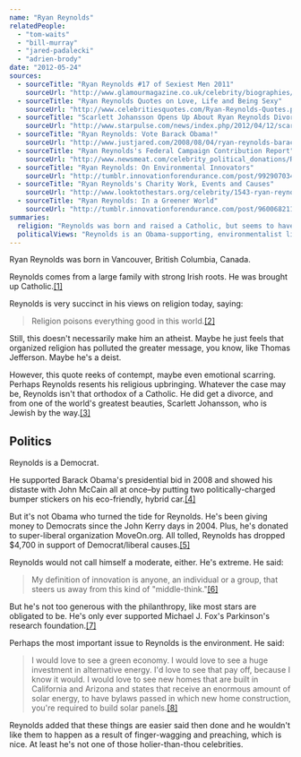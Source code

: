 ```yaml
---
name: "Ryan Reynolds"
relatedPeople:
  - "tom-waits"
  - "bill-murray"
  - "jared-padalecki"
  - "adrien-brody"
date: "2012-05-24"
sources:
  - sourceTitle: "Ryan Reynolds #17 of Sexiest Men 2011"
    sourceUrl: "http://www.glamourmagazine.co.uk/celebrity/biographies/ryan-reynolds"
  - sourceTitle: "Ryan Reynolds Quotes on Love, Life and Being Sexy"
    sourceUrl: "http://www.celebritiesquotes.com/Ryan-Reynolds-Quotes.php"
  - sourceTitle: "Scarlett Johansson Opens Up About Ryan Reynolds Divorce & Dating Sean Penn"
    sourceUrl: "http://www.starpulse.com/news/index.php/2012/04/12/scarlett_johansson_opens_up_about_ryan"
  - sourceTitle: "Ryan Reynolds: Vote Barack Obama!"
    sourceUrl: "http://www.justjared.com/2008/08/04/ryan-reynolds-barack-obama/"
  - sourceTitle: "Ryan Reynolds's Federal Campaign Contribution Report"
    sourceUrl: "http://www.newsmeat.com/celebrity_political_donations/Ryan_Reynolds.php"
  - sourceTitle: "Ryan Reynolds: On Environmental Innovators"
    sourceUrl: "http://tumblr.innovationforendurance.com/post/9929070342/ryan-reynolds-on-environmental-innovators"
  - sourceTitle: "Ryan Reynolds's Charity Work, Events and Causes"
    sourceUrl: "http://www.looktothestars.org/celebrity/1543-ryan-reynolds"
  - sourceTitle: "Ryan Reynolds: In a Greener World"
    sourceUrl: "http://tumblr.innovationforendurance.com/post/9600682116/ryan-reynolds-in-a-greener-world-ryan-reynolds"
summaries:
  religion: "Reynolds was born and raised a Catholic, but seems to have rejected religion altogether."
  politicalViews: "Reynolds is an Obama-supporting, environmentalist liberal."
---
```


Ryan Reynolds was born in Vancouver, British Columbia, Canada.

Reynolds comes from a large family with strong Irish roots. He was brought up Catholic.<a class="source-citation" href="#http%3A%2F%2Fwww.glamourmagazine.co.uk%2Fcelebrity%2Fbiographies%2Fryan-reynolds" title="Ryan Reynolds #17 of Sexiest Men 2011">[1]</a>

Reynolds is very succinct in his views on religion today, saying:

>Religion poisons everything good in this world.<a class="source-citation" href="#http%3A%2F%2Fwww.celebritiesquotes.com%2FRyan-Reynolds-Quotes.php" title="Ryan Reynolds Quotes on Love, Life and Being Sexy">[2]</a>

Still, this doesn't necessarily make him an atheist. Maybe he just feels that organized religion has polluted the greater message, you know, like Thomas Jefferson. Maybe he's a deist.

However, this quote reeks of contempt, maybe even emotional scarring. Perhaps Reynolds resents his religious upbringing. Whatever the case may be, Reynolds isn't that orthodox of a Catholic. He did get a divorce, and from one of the world's greatest beauties, Scarlett Johansson, who is Jewish by the way.<a class="source-citation" href="#http%3A%2F%2Fwww.starpulse.com%2Fnews%2Findex.php%2F2012%2F04%2F12%2Fscarlett_johansson_opens_up_about_ryan" title="Scarlett Johansson Opens Up About Ryan Reynolds Divorce &amp; Dating Sean Penn">[3]</a>

## Politics

Reynolds is a Democrat.

He supported Barack Obama's presidential bid in 2008 and showed his distaste with John McCain all at once–by putting two politically-charged bumper stickers on his eco-friendly, hybrid car.<a class="source-citation" href="#http%3A%2F%2Fwww.justjared.com%2F2008%2F08%2F04%2Fryan-reynolds-barack-obama%2F" title="Ryan Reynolds: Vote Barack Obama!">[4]</a>

But it's not Obama who turned the tide for Reynolds. He's been giving money to Democrats since the John Kerry days in 2004. Plus, he's donated to super-liberal organization MoveOn.org. All tolled, Reynolds has dropped $4,700 in support of Democrat/liberal causes.<a class="source-citation" href="#http%3A%2F%2Fwww.newsmeat.com%2Fcelebrity_political_donations%2FRyan_Reynolds.php" title="Ryan Reynolds&apos;s Federal Campaign Contribution Report">[5]</a>

Reynolds would not call himself a moderate, either. He's extreme. He said:

>My definition of innovation is anyone, an individual or a group, that steers us away from this kind of "middle-think."<a class="source-citation" href="#http%3A%2F%2Ftumblr.innovationforendurance.com%2Fpost%2F9929070342%2Fryan-reynolds-on-environmental-innovators" title="Ryan Reynolds: On Environmental Innovators">[6]</a>

But he's not too generous with the philanthropy, like most stars are obligated to be. He's only ever supported Michael J. Fox's Parkinson's research foundation.<a class="source-citation" href="#http%3A%2F%2Fwww.looktothestars.org%2Fcelebrity%2F1543-ryan-reynolds" title="Ryan Reynolds&apos;s Charity Work, Events and Causes">[7]</a>

Perhaps the most important issue to Reynolds is the environment. He said:

>I would love to see a green economy. I would love to see a huge investment in alternative energy. I'd love to see that pay off, because I know it would. I would love to see new homes that are built in California and Arizona and states that receive an enormous amount of solar energy, to have bylaws passed in which new home construction, you're required to build solar panels.<a class="source-citation" href="#http%3A%2F%2Ftumblr.innovationforendurance.com%2Fpost%2F9600682116%2Fryan-reynolds-in-a-greener-world-ryan-reynolds" title="Ryan Reynolds: In a Greener World">[8]</a>

Reynolds added that these things are easier said then done and he wouldn't like them to happen as a result of finger-wagging and preaching, which is nice. At least he's not one of those holier-than-thou celebrities.
